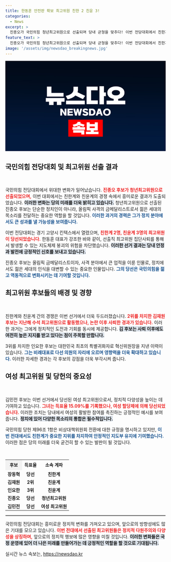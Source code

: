 ```yaml
---
title: 한동훈 안전판 확보 최고위원 친한 2 친윤 3!
categories:
  - News
excerpt: >
  진종오가 국민의힘 청년최고위원으로 선출되며 당내 균형을 맞추다! 이번 전당대회에서 친한계와 친윤계의 권력 다툼 속, 새로운 리더십의 향방이 주목받고 있다. 클릭하고 자세한 내용을 확인해보세요!
feature_text: >
  진종오가 국민의힘 청년최고위원으로 선출되며 당내 균형을 맞추다! 이번 전당대회에서 친한계와 친윤계의 권력 다툼 속, 새로운 리더십의 향방이 주목받고 있다. 클릭하고 자세한 내용을 확인해보세요!
image: '/assets/img/newsdao_breakingnews.jpg'
---
```


<p><img src="/assets/img/newsdao_breakingnews.jpg" alt="koreaapp 속보" /></p>

<h2 data-ke-size="size26">국민의힘 전당대회 및 최고위원 선출 결과</h2>

<p data-ke-size="size16">&nbsp;</p>  

<p>국민의힘 전당대회에서 위대한 변화가 일어났습니다. <b><span style="color: #ee2323;">진종오 후보가 청년최고위원으로 선출되었으며,</span></b> 이번 대회에서는 친한계와 친윤계의 경쟁 속에서 흥미로운 결과가 도출되었습니다. <b><span style="background-color: #21538527;">이러한 변화는 당의 미래를 더욱 밝히고 있습니다.</span></b> 청년최고위원으로 선출된 진종오 후보는 단순한 정치인이 아니라, 올림픽 사격의 금메달리스트로서 젊은 세대의 목소리를 전달하는 중요한 역할을 할 것입니다. <b><span style="color: #1a5490;">이러한 과거의 경력은 그가 정치 분야에서도 큰 성과를 낼 가능성을 보여줍니다.</span></b></p>

<p>이번 전당대회는 경기 고양시 킨텍스에서 열렸으며, <b><span style="color: #ee2323;">친한계 2명, 친윤계 3명의 최고위원이 당선되었습니다.</span></b> 한동훈 대표가 강조한 바와 같이, 선출직 최고위원 집단사퇴를 통해서 발생할 수 있는 지도체제 붕괴의 위험을 차단했습니다. <b><span style="background-color: #21538527;">이러한 선거 결과는 당내 안정과 발전에 긍정적인 신호를 보내고 있습니다.</span></b> </p>

<p>진종오 후보는 올림픽 금메달리스트이자, 사격 분야에서 큰 업적을 이룬 인물로, 정치에서도 젊은 세대의 인식을 대변할 수 있는 중요한 인물입니다. <b><span style="color: #1a5490;">그의 당선은 국민의힘을 젊고 역동적으로 변화시키는 데 기여할 것입니다.</span></b></p>

<h2 data-ke-size="size26">최고위원 후보들의 배경 및 경향</h2>

<p data-ke-size="size16">&nbsp;</p>  

<p>친한계와 친윤계 간의 경쟁은 이번 선거에서 더욱 두드러졌습니다. <b><span style="color: #ee2323;">2위를 차지한 김재원 후보는 지난해 수석 최고위원으로 활동했으나, 논란 이후 사퇴한 경과가 있습니다.</span></b> 이러한 과거는 그에게 정치적인 도전과 기회를 동시에 제공합니다. <b><span style="background-color: #21538527;">김 후보는 사퇴 이후에도 여전히 높은 지지를 받고 있다는 점이 주목할 만합니다.</span></b> </p>

<p>3위를 차지한 인요한 후보는 대한민국 최초의 특별귀화자로 혁신위원장을 지낸 이력이 있습니다. <b><span style="color: #1a5490;">그는 비례대표로 다선 의원의 자리에 오르며 영향력을 더욱 확대하고 있습니다.</span></b> 이러한 자세한 경과는 각 후보의 강점을 더욱 부각시켜 줍니다.</p>

<h2 data-ke-size="size26">여성 최고위원 및 당헌의 중요성</h2>

<p data-ke-size="size16">&nbsp;</p>  

<p>김민전 후보는 이번 선거에서 당선된 여성 최고위원으로서, 정치적 다양성을 높이는 데 기여하고 있습니다. <b><span style="color: #ee2323;">그녀는 득표율 15.09%를 기록했으나, 여성 할당제에 의해 당선되었습니다.</span></b> 이러한 조치는 당내에서 여성의 활발한 참여를 촉진하는 긍정적인 예시를 보여줍니다. <b><span style="background-color: #21538527;">정치에 있어 다양한 목소리의 통합은 필수적입니다.</span></b> </p>

<p>국민의힘 당헌 제96조 1항은 비상대책위원회 전환에 대한 규정을 명시하고 있지만, <b><span style="color: #1a5490;">이번 전대에서도 친한계가 중요한 지위를 차지하여 안정적인 지도부 유지에 기여했습니다.</span></b> 이러한 점은 당의 미래를 더욱 굳건히 할 수 있는 발판이 될 것입니다.</p>

<p><br></p>

<table style="border-collapse: collapse; width: 100%;">
    <tr>
        <td style="text-align: center; height: 27px; background-color: #f2f2f2;"><b>후보</b></td>
        <td style="text-align: center; height: 27px;"><b>득표율</b></td>
        <td style="text-align: center; height: 27px;"><b>소속 계파</b></td>
    </tr>
    <tr>
        <td style="text-align: center; height: 17px;"><b>장동혁</b></td>
        <td style="text-align: center; height: 17px;"><b>당선</b></td>
        <td style="text-align: center; height: 17px;"><b>친한계</b></td>
    </tr>
    <tr>
        <td style="text-align: center; height: 17px;"><b>김재원</b></td>
        <td style="text-align: center; height: 17px;"><b>2위</b></td>
        <td style="text-align: center; height: 17px;"><b>친윤계</b></td>
    </tr>
    <tr>
        <td style="text-align: center; height: 17px;"><b>인요한</b></td>
        <td style="text-align: center; height: 17px;"><b>3위</b></td>
        <td style="text-align: center; height: 17px;"><b>친윤계</b></td>
    </tr>
    <tr>
        <td style="text-align: center; height: 17px;"><b>진종오</b></td>
        <td style="text-align: center; height: 17px;"><b>당선</b></td>
        <td style="text-align: center; height: 17px;"><b>청년최고위원</b></td>
    </tr>
    <tr>
        <td style="text-align: center; height: 17px;"><b>김민전</b></td>
        <td style="text-align: center; height: 17px;"><b>당선</b></td>
        <td style="text-align: center; height: 17px;"><b>여성 최고위원</b></td>
    </tr>
</table>

<hr style="border: 1px solid #bbb;" />

<p>국민의힘 전당대회는 흥미로운 정치적 변화를 가져오고 있으며, 앞으로의 방향성에도 많은 기대를 모으고 있습니다. <b><span style="color: #ee2323;">이번 전대에서 선출된 최고위원들은 정치적 다원주의와 다양성을 상징하며,</span></b> 앞으로의 정치적 행보에 많은 영향을 미칠 것입니다. <b><span style="background-color: #21538527;">이러한 변화들은 국정 운영에 있어 더 나은 미래를 만들어가는 데 긍정적인 역할을 할 것으로 기대됩니다.</span></b></p>
실시간 뉴스 속보는, <a href="https://newsdao.kr" rel="dofollow">https://newsdao.kr</a>


